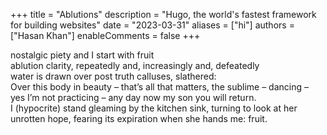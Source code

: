 +++
title = "Ablutions"
description = "Hugo, the world's fastest framework for building websites"
date = "2023-03-31"
aliases = ["hi"]
authors = ["Hasan Khan"]
enableComments = false
+++

nostalgic piety and I start with fruit \
ablution clarity, repeatedly and, increasingly and, defeatedly \
water is drawn over post truth calluses, slathered: \
Over this body in beauty – that’s all that matters, the sublime – dancing – yes I’m not practicing – any day now my son you will return. \
I (hypocrite) stand gleaming by the kitchen sink, turning to look at her unrotten hope, fearing its expiration when she hands me:
fruit. 